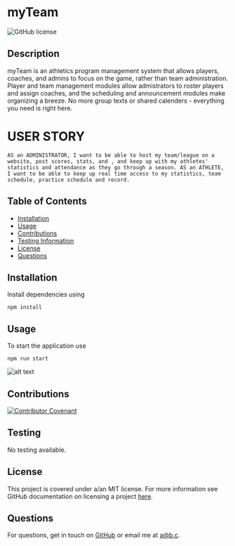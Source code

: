 
# myTeam

![GitHub license](https://img.shields.io/badge/license-MIT-brightgreen.svg)

## Description

myTeam is an athletics program management system that allows players, coaches, and admins to focus on the game, rather than team administration. Player and team management modules allow admistrators to roster players and assign coaches, and the scheduling and announcement modules make organizing a breeze. No more group texts or shared calenders - everything you need is right here.

# USER STORY
```AS an ADMINISTRATOR, I want to be able to host my team/league on a website, post scores, stats, and , and keep up with my athletes' statistics and attendance as they go through a season. AS an ATHLETE, I want to be able to keep up real time access to my statistics, team schedule, practice schedule and record.```

## Table of Contents

- [Installation](#installation)
- [Usage](#usage)
- [Contributions](#contributions)
- [Testing Information](#testing)
- [License](#license)
- [Questions](#questions)

## Installation

Install dependencies using

```
npm install
```

## Usage

To start the application use

```
npm run start
```

![alt text](assets/images/screenshot.png)

## Contributions

[![Contributor Covenant](https://img.shields.io/badge/Contributor%20Covenant-2.0-4baaaa.svg)](code_of_conduct.md)

## Testing

No testing available.

## License

This project is covered under a/an MIT license. For more information see GitHub documentation on licensing a project [here](https://docs.github.com/en/communities/setting-up-your-project-for-healthy-contributions/adding-a-license-to-a-repository).

## Questions

​For questions, get in touch on [GitHub](https://github.com/btdubbzzz/) or email me at [a@b.c](mailto:a@b.c).

